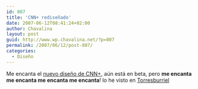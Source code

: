 ```yaml
---
id: 807
title: 'CNN+ rediseñado'
date: 2007-06-12T08:41:24+02:00
author: Chavalina
layout: post
guid: http://www.wp.chavalina.net/?p=807
permalink: /2007/06/12/post-807/
categories:
  - Diseño
---
```

Me encanta el <a href="http://beta.cnn.com/" target="_blank">nuevo diseño de CNN+</a>, aún está en beta, pero **me encanta me encanta me encanta me encanta**! lo he visto en <a href="http://www.torresburriel.com/weblog/2007/06/11/el-sitio-web-de-cnn-redisenado-y-en-beta/" target="_blank">Torresburriel</a>